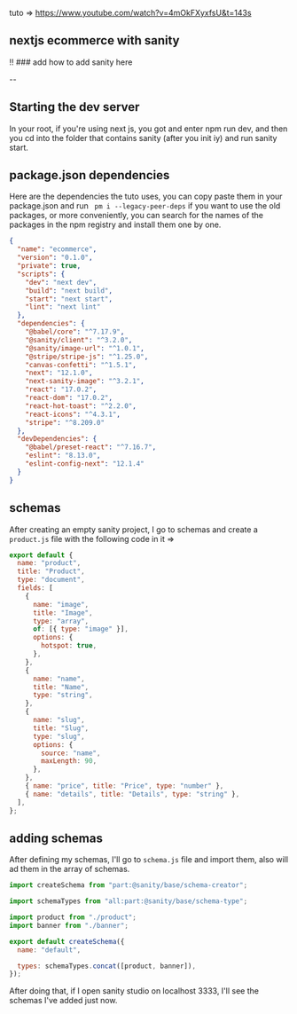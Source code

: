 tuto => https://www.youtube.com/watch?v=4mOkFXyxfsU&t=143s

## nextjs ecommerce with sanity

!! ### add how to add sanity here

--

## Starting the dev server

In your root, if you're using next js, you got and enter npm run dev, and then you cd into the folder that contains sanity (after you init iy) and run sanity start.

## package.json dependencies

Here are the dependencies the tuto uses, you can copy paste them in your package.json and run ` pm i --legacy-peer-deps` if you want to use the old packages, or more conveniently, you can search for the names of the packages in the npm registry and install them one by one.

```json
{
  "name": "ecommerce",
  "version": "0.1.0",
  "private": true,
  "scripts": {
    "dev": "next dev",
    "build": "next build",
    "start": "next start",
    "lint": "next lint"
  },
  "dependencies": {
    "@babel/core": "^7.17.9",
    "@sanity/client": "^3.2.0",
    "@sanity/image-url": "^1.0.1",
    "@stripe/stripe-js": "^1.25.0",
    "canvas-confetti": "^1.5.1",
    "next": "12.1.0",
    "next-sanity-image": "^3.2.1",
    "react": "17.0.2",
    "react-dom": "17.0.2",
    "react-hot-toast": "^2.2.0",
    "react-icons": "^4.3.1",
    "stripe": "^8.209.0"
  },
  "devDependencies": {
    "@babel/preset-react": "^7.16.7",
    "eslint": "8.13.0",
    "eslint-config-next": "12.1.4"
  }
}
```

## schemas

After creating an empty sanity project, I go to schemas and create a `product.js` file with the following code in it =>

```javascript
export default {
  name: "product",
  title: "Product",
  type: "document",
  fields: [
    {
      name: "image",
      title: "Image",
      type: "array",
      of: [{ type: "image" }],
      options: {
        hotspot: true,
      },
    },
    {
      name: "name",
      title: "Name",
      type: "string",
    },
    {
      name: "slug",
      title: "Slug",
      type: "slug",
      options: {
        source: "name",
        maxLength: 90,
      },
    },
    { name: "price", title: "Price", type: "number" },
    { name: "details", title: "Details", type: "string" },
  ],
};
```

## adding schemas

After defining my schemas, I'll go to `schema.js` file and import them, also will ad them in the array of schemas.

```javascript
import createSchema from "part:@sanity/base/schema-creator";

import schemaTypes from "all:part:@sanity/base/schema-type";

import product from "./product";
import banner from "./banner";

export default createSchema({
  name: "default",

  types: schemaTypes.concat([product, banner]),
});
```

After doing that, if I open sanity studio on localhost 3333, I'll see the schemas I've added just now.
